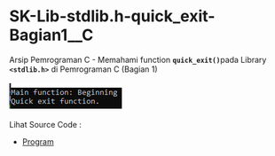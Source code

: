 # SK-Lib-stdlib.h-quick_exit-Bagian1__C
Arsip Pemrograman C - Memahami function <code><b>quick_exit()</b></code>pada Library <code><b>&lt;stdlib.h></b></code> di Pemrograman C (Bagian 1)<br><br>
<img src="https://github.com/RizkyKhapidsyah/SK-Lib-stdlib.h-quick_exit-Bagian1__C/blob/master/SK-Lib-stdlib.h-quick_exit-Bagian1__C/x64/result/001.PNG"><br><br>
Lihat Source Code : <br>
- <a href="https://github.com/RizkyKhapidsyah/SK-Lib-stdlib.h-quick_exit-Bagian1__C/blob/master/SK-Lib-stdlib.h-quick_exit-Bagian1__C/Source.c">Program</a>

